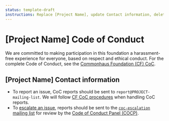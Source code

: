 ```yaml
---
status: template-draft
instructions: Replace [Project Name], update Contact information, delete YAML frontmatter when you are good to go
---
```

# [Project Name] Code of Conduct

We are committed to making participation in this foundation a harassment-free experience for everyone, based on respect and ethical conduct. For the complete Code of Conduct, see the [Commonhaus Foundation (CF) CoC][coc-policy].

## [Project Name] Contact information

- To report an issue, CoC reports should be sent to `report@PROJECT-mailing-list`. We will follow [CF CoC procedures][coc-reports] when handling CoC reports.
- To [escalate an issue][coc-escalation], reports should be sent to the [`coc-escalation` mailing list][CONTACTS.yaml] for review by the [Code of Conduct Panel (COCP)][cocp].

[cocp]: https://www.commonhaus.org/policies/code-of-conduct/#code-of-conduct-panel "Code of Conduct Panel"
[coc-policy]: https://www.commonhaus.org/policies/code-of-conduct/
[coc-reports]: https://www.commonhaus.org/policies/code-of-conduct/#handling-reports-and-escalations "Handling CoC reports"
[coc-escalation]: https://www.commonhaus.org/policies/code-of-conduct/#escalate-an-issue "Escalate an issue"
[CONTACTS.yaml]: https://github.com/commonhaus/foundation-draft/blob/main/CONTACTS.yaml
